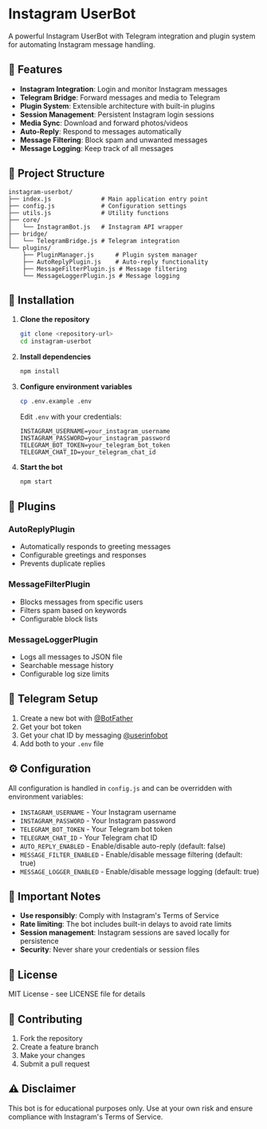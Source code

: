 # Instagram UserBot

A powerful Instagram UserBot with Telegram integration and plugin system for automating Instagram message handling.

## 🚀 Features

- **Instagram Integration**: Login and monitor Instagram messages
- **Telegram Bridge**: Forward messages and media to Telegram
- **Plugin System**: Extensible architecture with built-in plugins
- **Session Management**: Persistent Instagram login sessions
- **Media Sync**: Download and forward photos/videos
- **Auto-Reply**: Respond to messages automatically
- **Message Filtering**: Block spam and unwanted messages
- **Message Logging**: Keep track of all messages

## 📁 Project Structure

```
instagram-userbot/
├── index.js              # Main application entry point
├── config.js             # Configuration settings
├── utils.js              # Utility functions
├── core/
│   └── InstagramBot.js   # Instagram API wrapper
├── bridge/
│   └── TelegramBridge.js # Telegram integration
└── plugins/
    ├── PluginManager.js      # Plugin system manager
    ├── AutoReplyPlugin.js    # Auto-reply functionality
    ├── MessageFilterPlugin.js # Message filtering
    └── MessageLoggerPlugin.js # Message logging
```

## 🔧 Installation

1. **Clone the repository**
   ```bash
   git clone <repository-url>
   cd instagram-userbot
   ```

2. **Install dependencies**
   ```bash
   npm install
   ```

3. **Configure environment variables**
   ```bash
   cp .env.example .env
   ```
   
   Edit `.env` with your credentials:
   ```env
   INSTAGRAM_USERNAME=your_instagram_username
   INSTAGRAM_PASSWORD=your_instagram_password
   TELEGRAM_BOT_TOKEN=your_telegram_bot_token
   TELEGRAM_CHAT_ID=your_telegram_chat_id
   ```

4. **Start the bot**
   ```bash
   npm start
   ```

## 🔌 Plugins

### AutoReplyPlugin
- Automatically responds to greeting messages
- Configurable greetings and responses
- Prevents duplicate replies

### MessageFilterPlugin
- Blocks messages from specific users
- Filters spam based on keywords
- Configurable block lists

### MessageLoggerPlugin
- Logs all messages to JSON file
- Searchable message history
- Configurable log size limits

## 📱 Telegram Setup

1. Create a new bot with [@BotFather](https://t.me/botfather)
2. Get your bot token
3. Get your chat ID by messaging [@userinfobot](https://t.me/userinfobot)
4. Add both to your `.env` file

## ⚙️ Configuration

All configuration is handled in `config.js` and can be overridden with environment variables:

- `INSTAGRAM_USERNAME` - Your Instagram username
- `INSTAGRAM_PASSWORD` - Your Instagram password
- `TELEGRAM_BOT_TOKEN` - Your Telegram bot token
- `TELEGRAM_CHAT_ID` - Your Telegram chat ID
- `AUTO_REPLY_ENABLED` - Enable/disable auto-reply (default: false)
- `MESSAGE_FILTER_ENABLED` - Enable/disable message filtering (default: true)
- `MESSAGE_LOGGER_ENABLED` - Enable/disable message logging (default: true)

## 🚨 Important Notes

- **Use responsibly**: Comply with Instagram's Terms of Service
- **Rate limiting**: The bot includes built-in delays to avoid rate limits
- **Session management**: Instagram sessions are saved locally for persistence
- **Security**: Never share your credentials or session files

## 📝 License

MIT License - see LICENSE file for details

## 🤝 Contributing

1. Fork the repository
2. Create a feature branch
3. Make your changes
4. Submit a pull request

## ⚠️ Disclaimer

This bot is for educational purposes only. Use at your own risk and ensure compliance with Instagram's Terms of Service.